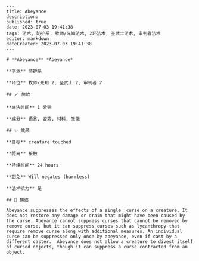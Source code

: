 
    ---
    title: Abeyance
    description: 
    published: true
    date: 2023-07-03 19:41:38
    tags: 法术, 防护系, 牧师/先知法术, 2环法术, 圣武士法术, 审判者法术
    editor: markdown
    dateCreated: 2023-07-03 19:41:38
    ---

    # **Abeyance** *Abeyance*

    **学派** 防护系 

    **环位** 牧师/先知 2, 圣武士 2, 审判者 2

    ## 🪄 施放

    **施法时间** 1 分钟

    **成分** 语言, 姿势, 材料, 圣徽

    ## ✨ 效果 

    **目标** creature touched 

    **距离** 接触  

    **持续时间** 24 hours 

    **豁免** Will negates (harmless)

    **法术抗力** 是

    ## 📖 描述

    Abeyance suppresses the effects of a single  curse on a creature. It does not restore any damage or drain that might have been caused by the curse. Abeyance cannot suppress curses that cannot be removed by remove curse, but it can suppress curses such as lycanthropy that require remove curse along with additional measures. An individual curse can be suppressed only once by abeyance, even if cast by a different caster.  Abeyance does not allow a creature to divest itself of cursed objects, though it can suppress a curse contracted from an object.
    